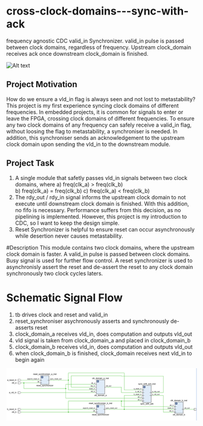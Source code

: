 # cross-clock-domains---sync-with-ack
frequency agnostic CDC valid_in Synchronizer. valid_in pulse is passed between clock domains, regardless of frequency. Upstream clock_domain receives ack once downstream clock_domain is finished.

![Alt text](crossing-clock-domains---sync-with-ack/sync_with_ack_img.png)

## Project Motivation
How do we ensure a vld_in flag is always seen and not lost to metastability? This project is my first experience syncing clock domains of different frequencies. In embedded projects, it is common for signals to enter or leave the FPGA, crossing clock domains of different frequencies.
To ensure any two clock domains of any frequency can safely receive a valid_in flag, without loosing the flag to metastability, a synchroniser is needed. In addition, this synchroniser sends an acknowledgement to the upstream clock domain upon sending the vld_in to the downstream module. 

## Project Task
1) A single module that safetly passes vld_in signals between two clock domains, where
	a) freq(clk_a) > freq(clk_b)  
	b) freq(clk_a) = freq(clk_b)
	c) freq(clk_a) < freq(clk_b)
2) The rdy_out / rdy_in signal informs the upstream clock domain to not execute until downstream clock domain is finished. With this addition, no fifo is necessary. Performance suffers from this decision, as no pipelining is implemented. However, this project is my introduction to CDC, so I want to keep the design simple. 
3) Reset Synchronizer is helpful to ensure reset can occur asynchronously while desertion never causes metastability.

#Description
This module contains two clock domains, where the upstream clock domain is faster. A valid_in pulse is passed between clock domains. Busy signal is used for further flow control.
A reset synchronizer is used to asynchronisly assert the reset and de-assert the reset to any clock domain synchronously two clock cycles laters.

# Schematic Signal Flow
1. tb drives clock and reset and valid_in
2. reset_synchroniser asychronously asserts and synchronously de-asserts reset 
3. clock_domain_a receives vld_in, does computation and outputs vld_out
4. vld signal is taken from clock_domain_a and placed in clock_domain_b
5. clock_domain_b receives vld_in, does computation and outputs vld_out
6. when clock_domain_b is finished, clock_domain receives next vld_in to begin again

![Alt text](/schematic.png)

